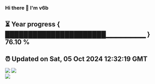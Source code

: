 ### Hi there 👋  I'm v6b  
⏳ Year progress { ██████████████████████▁▁▁▁▁▁▁▁ } 76.10 %
---
⏰ Updated on Sat, 05 Oct 2024 12:32:19 GMT
---
![](https://github-readme-stats.vercel.app/api?username=v6b&bg_color=30,e96443,904e95&title_color=fff&text_color=fff&layout=compact)
![](https://github-readme-stats.vercel.app/api/top-langs/?username=v6b&layout=compact&bg_color=30,e96443,904e95&title_color=fff&text_color=fff)  
![](https://gcore.jsdelivr.net/gh/v6b/v6b@main/assets/github-contribution-grid-snake.svg)

